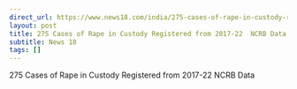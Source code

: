 ```yaml
---
direct_url: https://www.news18.com/india/275-cases-of-rape-in-custody-registered-from-2017-22-ncrb-data-8792477.html
layout: post
title: 275 Cases of Rape in Custody Registered from 2017-22  NCRB Data
subtitle: News 18
tags: []
---
```


275 Cases of Rape in Custody Registered from 2017-22  NCRB Data

